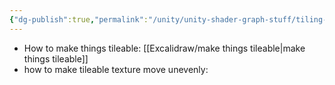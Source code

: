 ```yaml
---
{"dg-publish":true,"permalink":"/unity/unity-shader-graph-stuff/tiling-and-advanced-tiling/"}
---
```



 
 - How to make things tileable: [[Excalidraw/make things tileable\|make things tileable]]
 - how to make tileable texture move unevenly: 

